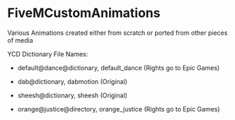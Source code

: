 # FiveMCustomAnimations
Various Animations created either from scratch or ported from other pieces of media

YCD Dictionary File Names:

- default@dance@dictionary, default_dance (Rights go to Epic Games)

- dab@dictionary, dabmotion (Original)

- sheesh@dictionary, sheesh (Original)

- orange@justice@directory, orange_justice (Rights go to Epic Games)
